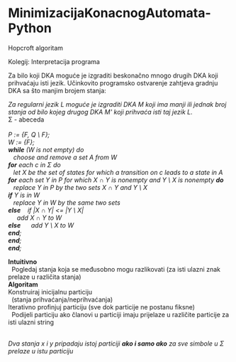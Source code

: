 # MinimizacijaKonacnogAutomata-Python
Hopcroft algoritam

Kolegij: Interpretacija programa

Za bilo koji DKA moguće je izgraditi beskonačno mnogo drugih DKA koji prihvaćaju isti jezik. Učinkovito programsko ostvarenje zahtjeva gradnju DKA sa što manjim brojem stanja:

_Za regularni jezik L moguće je izgraditi DKA M koji ima manji ili jednak broj stanja od bilo kojeg drugog DKA M' koji prihvaća isti taj jezik L._ </br>
Σ - abeceda </br>
<br />
_P := {F, Q \ F};<br />
W := {F};<br />
**while** (W is not empty) do<br />
           &nbsp;&nbsp; choose and remove a set A from W <br />
     **for** each c in Σ do <br />
            &nbsp;&nbsp; let X be the set of states for which a transition on c leads to a state in A <br />
          **for** each set Y in P for which X ∩ Y is nonempty and Y \ X is nonempty **do** <br />
                      &nbsp;&nbsp;   replace Y in P by the two sets X ∩ Y and Y \ X <br />
               **if** Y is in W <br />
                      &nbsp;&nbsp;   replace Y in W by the same two sets <br />
               **else**
                  &nbsp;&nbsp;  if |X ∩ Y| <= |Y \ X| </br>
                  &nbsp;&nbsp;&nbsp;&nbsp; add X ∩ Y to W <br />
                    **else**
                    &nbsp;&nbsp;&nbsp;&nbsp; add Y \ X to W <br />
          **end**;<br />
     **end**;<br />
**end**;_<br />

**Intuitivno** </br>
&nbsp;&nbsp;Pogledaj stanja koja se međusobno mogu razlikovati (za isti ulazni znak prelaze u različita stanja) </br>
**Algoritam** </br>
Konstruiraj inicijalnu particiju </br>
&nbsp;&nbsp;(stanja prihvaćanja/neprihvaćanja)</br>
Iterativno profinjuj particiju (sve dok particije ne postanu fiksne) </br>
&nbsp;&nbsp;Podijeli particiju ako članovi u particiji imaju prijelaze u različite particije za isti ulazni string </br> </br>

_Dva stanja x i y pripadaju istoj particiji **ako i samo ako** za sve simbole u Σ prelaze u istu particiju_
